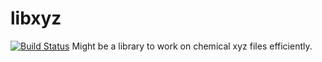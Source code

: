 # libxyz
[![Build Status](https://travis-ci.com/ruiin/libxyz.svg?branch=master)](https://travis-ci.com/ruiin/libxyz)
Might be a library to work on chemical xyz files efficiently.
